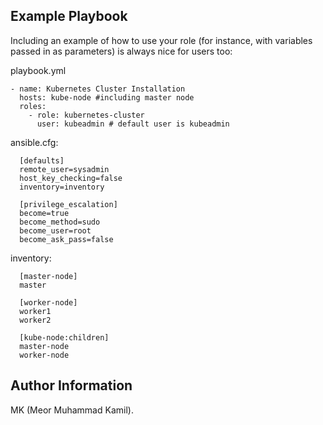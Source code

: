 Example Playbook
----------------

Including an example of how to use your role (for instance, with variables passed in as parameters) is always nice for users too:

playbook.yml

    - name: Kubernetes Cluster Installation
      hosts: kube-node #including master node
      roles:
        - role: kubernetes-cluster
          user: kubeadmin # default user is kubeadmin

ansible.cfg:

  ```  
    [defaults]
    remote_user=sysadmin
    host_key_checking=false
    inventory=inventory

    [privilege_escalation]
    become=true
    become_method=sudo
    become_user=root
    become_ask_pass=false
  ```

inventory:

  ```  
    [master-node]
    master

    [worker-node]
    worker1
    worker2

    [kube-node:children]
    master-node
    worker-node
  ```
Author Information
------------------

MK (Meor Muhammad Kamil).
